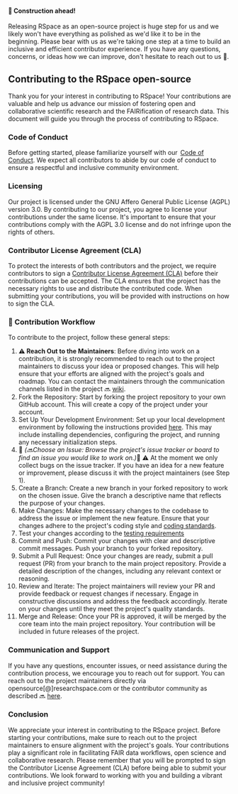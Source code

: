 #### 🚧 Construction ahead!
Releasing RSpace as an open-source project is huge step for us and we likely won't have everything as polished as we'd like it to be in the beginning. Please bear with us as we're taking one step at a time to build an inclusive and efficient contributor experience. If you have any questions, concerns, or ideas how we can improve, don't hesitate to reach out to us 🙏.

## Contributing to the RSpace open-source 
Thank you for your interest in contributing to RSpace! Your contributions are valuable and help us advance our mission of fostering open and collaborative scientific research and the FAIRification of research data. This document will guide you through the process of contributing to RSpace. 
 
### Code of Conduct 
Before getting started, please familiarize yourself with our  [Code of Conduct](CODE_OF_CONDUCT.md). We expect all contributors to abide by our code of conduct to ensure a respectful and inclusive community environment. 
 
### Licensing 
Our project is licensed under the GNU Affero General Public License (AGPL) version 3.0. By contributing to our project, you agree to license your contributions under the same license. It's important to ensure that your contributions comply with the AGPL 3.0 license and do not infringe upon the rights of others. 
 
### Contributor License Agreement (CLA) 
To protect the interests of both contributors and the project, we require contributors to sign a [Contributor License Agreement (CLA)](CLA.md) before their contributions can be accepted. The CLA ensures that the project has the necessary rights to use and distribute the contributed code. When submitting your contributions, you will be provided with instructions on how to sign the CLA. 
 
### 🚧 Contribution Workflow 
To contribute to the project, follow these general steps: 
1. **⚠️ Reach Out to the Maintainers**: Before diving into work on a contribution, it is strongly recommended to reach out to the project maintainers to discuss your idea or proposed changes. This will help ensure that your efforts are aligned with the project's goals and roadmap. You can contact the maintainers through the communication channels listed in the project 🔜 [wiki](link).
2. Fork the Repository: Start by forking the project repository to your own GitHub account. This will create a copy of the project under your account. 
3. Set Up Your Development Environment: Set up your local development environment by following the instructions provided [here](DevDocs/DeveloperNotes/GettingStarted/GettingStarted.md). This may include installing dependencies, configuring the project, and running any necessary initialization steps. 
4. 🚧 _(🔜Choose an Issue: Browse the project's issue tracker or board to find an issue you would like to work on.)_🚧 ⚠️ At the moment we only collect bugs on the issue tracker. If you have an idea for a new feature or improvement, please discuss it with the project maintainers (see Step 1).
5. Create a Branch: Create a new branch in your forked repository to work on the chosen issue. Give the branch a descriptive name that reflects the purpose of your changes. 
6. Make Changes: Make the necessary changes to the codebase to address the issue or implement the new feature. Ensure that your changes adhere to the project's coding style and [coding standards](DevDocs/DeveloperNotes/GettingStarted/CodingStandards.md).
7. Test your changes according to the [testing requirements](DevDocs/DeveloperNotes/GettingStarted/CodingStandards.md#testing)
8. Commit and Push: Commit your changes with clear and descriptive commit messages. Push your branch to your forked repository. 
9. Submit a Pull Request: Once your changes are ready, submit a pull request (PR) from your branch to the main project repository. Provide a detailed description of the changes, including any relevant context or reasoning. 
10. Review and Iterate: The project maintainers will review your PR and provide feedback or request changes if necessary. Engage in constructive discussions and address the feedback accordingly. Iterate on your changes until they meet the project's quality standards. 
11. Merge and Release: Once your PR is approved, it will be merged by the core team into the main project repository. Your contribution will be included in future releases of the project. 
 
### Communication and Support 
If you have any questions, encounter issues, or need assistance during the contribution process, we encourage you to reach out for support. You can
reach out to the project maintainers directly via opensource[@]researchspace.com or the contributor community as described 🔜 [here](link). 
 
### Conclusion 
We appreciate your interest in contributing to the RSpace project. Before starting your contributions, make sure to reach out to the project maintainers to ensure alignment with the project's goals. Your contributions play a significant role in facilitating FAIR data workflows, open science and collaborative research. Please remember that you will be prompted to sign the Contributor License Agreement (CLA) before being able to submit your contributions. We look forward to working with you and building a vibrant and inclusive project community! 
